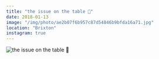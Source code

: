 ```yaml
---
title: "the issue on the table 🌿"
date: 2018-01-13
image: "/img/photo/ae2b07f6b957c87d54846b9bfda16a71.jpg"
location: "Brixton"
instagram: true
---
```


![the issue on the table 🌿](/img/photo/ae2b07f6b957c87d54846b9bfda16a71.jpg)
